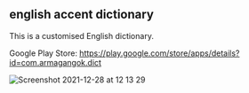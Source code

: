 ## english accent dictionary

This is a customised English dictionary.

Google Play Store: https://play.google.com/store/apps/details?id=com.armagangok.dict

![Screenshot 2021-12-28 at 12 13 29](https://user-images.githubusercontent.com/70090723/147550015-6eaafbd6-b3f7-45d4-9fcf-807a7279a9d0.png)
